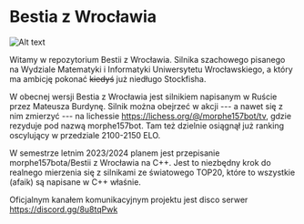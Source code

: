 # Bestia z Wrocławia
![Alt text](https://en.chessbase.com/Portals/All/2019/ff/kasparov-carlsen-tunisia.jpg)

Witamy w repozytorium Bestii z Wrocławia. Silnika szachowego pisanego na Wydziale Matematyki i Informatyki Uniwersytetu Wrocławskiego, a który ma ambicję pokonać ~~kiedyś~~ już niedługo Stockfisha.

W obecnej wersji Bestia z Wrocławia jest silnikiem napisanym w Ruście przez Mateusza Burdynę.
Silnik można obejrzeć w akcji --- a nawet się z nim zmierzyć --- na lichessie https://lichess.org/@/morphe157bot/tv, gdzie rezyduje pod nazwą morphe157bot. Tam też dzielnie osiągnął już ranking oscylujący w przedziale 2100-2150 ELO.

W semestrze letnim 2023/2024 planem jest przepisanie morphe157bota/Bestii z Wrocławia na C++. Jest to niezbędny krok do realnego mierzenia się z silnikami ze światowego TOP20, które to wszystkie (afaik) są napisane w C++ właśnie.

Oficjalnym kanałem komunikacyjnym projektu jest disco serwer https://discord.gg/8u8tqPwk
